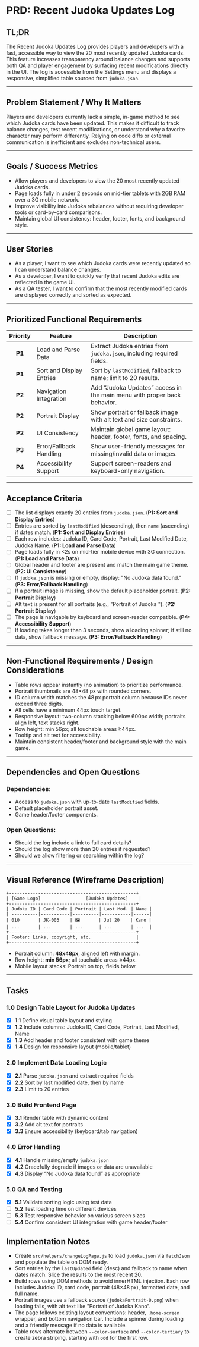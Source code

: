 # PRD: Recent Judoka Updates Log

## TL;DR

The Recent Judoka Updates Log provides players and developers with a fast, accessible way to view the 20 most recently updated Judoka cards. This feature increases transparency around balance changes and supports both QA and player engagement by surfacing recent modifications directly in the UI. The log is accessible from the Settings menu and displays a responsive, simplified table sourced from `judoka.json`.

---

## Problem Statement / Why It Matters

Players and developers currently lack a simple, in-game method to see which Judoka cards have been updated. This makes it difficult to track balance changes, test recent modifications, or understand why a favorite character may perform differently. Relying on code diffs or external communication is inefficient and excludes non-technical users.

---

## Goals / Success Metrics

- Allow players and developers to view the 20 most recently updated Judoka cards.
- Page loads fully in under 2 seconds on mid-tier tablets with 2GB RAM over a 3G mobile network.
- Improve visibility into Judoka rebalances without requiring developer tools or card-by-card comparisons.
- Maintain global UI consistency: header, footer, fonts, and background style.

---

## User Stories

- As a player, I want to see which Judoka cards were recently updated so I can understand balance changes.
- As a developer, I want to quickly verify that recent Judoka edits are reflected in the game UI.
- As a QA tester, I want to confirm that the most recently modified cards are displayed correctly and sorted as expected.

---

## Prioritized Functional Requirements

| Priority | Feature                  | Description                                                             |
| :------: | ------------------------ | ----------------------------------------------------------------------- |
|  **P1**  | Load and Parse Data      | Extract Judoka entries from `judoka.json`, including required fields.   |
|  **P1**  | Sort and Display Entries | Sort by `lastModified`, fallback to name; limit to 20 results.          |
|  **P2**  | Navigation Integration   | Add “Judoka Updates” access in the main menu with proper back behavior. |
|  **P2**  | Portrait Display         | Show portrait or fallback image with alt text and size constraints.     |
|  **P2**  | UI Consistency           | Maintain global game layout: header, footer, fonts, and spacing.        |
|  **P3**  | Error/Fallback Handling  | Show user-friendly messages for missing/invalid data or images.         |
|  **P4**  | Accessibility Support    | Support screen-readers and keyboard-only navigation.                    |

---

## Acceptance Criteria

- [ ] The list displays exactly 20 entries from `judoka.json`. (**P1: Sort and Display Entries**)
- [ ] Entries are sorted by `lastModified` (descending), then `name` (ascending) if dates match. (**P1: Sort and Display Entries**)
- [ ] Each row includes: Judoka ID, Card Code, Portrait, Last Modified Date, Judoka Name. (**P1: Load and Parse Data**)
- [ ] Page loads fully in <2s on mid-tier mobile device with 3G connection. (**P1: Load and Parse Data**)
- [ ] Global header and footer are present and match the main game theme. (**P2: UI Consistency**)
- [ ] If `judoka.json` is missing or empty, display: "No Judoka data found." (**P3: Error/Fallback Handling**)
- [ ] If a portrait image is missing, show the default placeholder portrait. (**P2: Portrait Display**)
- [ ] Alt text is present for all portraits (e.g., "Portrait of Judoka <Name>"). (**P2: Portrait Display**)
- [ ] The page is navigable by keyboard and screen-reader compatible. (**P4: Accessibility Support**)
- [ ] If loading takes longer than 3 seconds, show a loading spinner; if still no data, show fallback message. (**P3: Error/Fallback Handling**)

---

## Non-Functional Requirements / Design Considerations

- Table rows appear instantly (no animation) to prioritize performance.
- Portrait thumbnails are 48×48 px with rounded corners.
- ID column width matches the 48 px portrait column because IDs never exceed three digits.
- All cells have a minimum 44px touch target.
- Responsive layout: two-column stacking below 600px width; portraits align left, text stacks right.
- Row height: min 56px; all touchable areas ≥44px.
- Tooltip and alt text for accessibility.
- Maintain consistent header/footer and background style with the main game.

---

## Dependencies and Open Questions

### Dependencies:

- Access to `judoka.json` with up-to-date `lastModified` fields.
- Default placeholder portrait asset.
- Game header/footer components.

### Open Questions:

- Should the log include a link to full card details?
- Should the log show more than 20 entries if requested?
- Should we allow filtering or searching within the log?

---

## Visual Reference (Wireframe Description)

```
+------------------------------------------------+
| [Game Logo]                 [Judoka Updates]    |
+------------------------------------------------+
| Judoka ID | Card Code | Portrait | Last Mod. | Name |
| ----------|-----------|----------|-----------|------|
| 010       | JK-003    | 🖼️       | Jul 20    | Kano |
| ...       | ...       | ...      | ...       | ...  |
+------------------------------------------------+
| Footer: Links, copyright, etc.                 |
+------------------------------------------------+
```

- Portrait column: **48x48px**, aligned left with margin.
- Row height: **min 56px**; all touchable areas ≥44px.
- Mobile layout stacks: Portrait on top, fields below.

---

## Tasks

### 1.0 Design Table Layout for Judoka Updates

 - [x] **1.1** Define visual table layout and styling
 - [x] **1.2** Include columns: Judoka ID, Card Code, Portrait, Last Modified, Name
 - [x] **1.3** Add header and footer consistent with game theme
 - [x] **1.4** Design for responsive layout (mobile/tablet)

### 2.0 Implement Data Loading Logic

 - [x] **2.1** Parse `judoka.json` and extract required fields
 - [x] **2.2** Sort by last modified date, then by name
 - [x] **2.3** Limit to 20 entries

### 3.0 Build Frontend Page

 - [x] **3.1** Render table with dynamic content
 - [x] **3.2** Add alt text for portraits
 - [x] **3.3** Ensure accessibility (keyboard/tab navigation)

### 4.0 Error Handling

 - [x] **4.1** Handle missing/empty `judoka.json`
 - [x] **4.2** Gracefully degrade if images or data are unavailable
 - [x] **4.3** Display “No Judoka data found” as appropriate

### 5.0 QA and Testing

- [x] **5.1** Validate sorting logic using test data
- [ ] **5.2** Test loading time on different devices
- [ ] **5.3** Test responsive behavior on various screen sizes
- [ ] **5.4** Confirm consistent UI integration with game header/footer

## Implementation Notes

- Create `src/helpers/changeLogPage.js` to load `judoka.json` via `fetchJson` and
  populate the table on DOM ready.
- Sort entries by the `lastUpdated` field (desc) and fallback to name when dates
  match. Slice the results to the most recent 20.
- Build rows using DOM methods to avoid innerHTML injection. Each row includes
  Judoka ID, card code, portrait (48×48 px), formatted date, and full name.
- Portrait images use a fallback source (`judokaPortrait-0.png`) when loading
  fails, with alt text like "Portrait of Judoka Kano".
- The page follows existing layout conventions: header, `.home-screen` wrapper,
  and bottom navigation bar. Include a spinner during loading and a friendly
  message if no data is available.
- Table rows alternate between `--color-surface` and `--color-tertiary` to
  create zebra striping, starting with `odd` for the first row.
